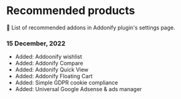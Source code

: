 # Recommended products

💓 List of recommended addons in Addonify plugin's settings page. 

### 15 December, 2022

- Added: Addoonify wishlist
- Added: Addonify Compare
- Added: Addonify Quick View
- Added: Addonify Floating Cart
- Added: Simple GDPR cookie compliance
- Added: Universal Google Adsense & ads manager
